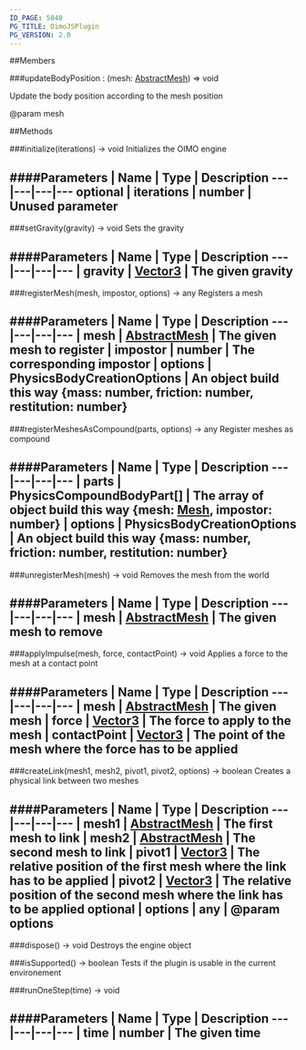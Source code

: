 ```yaml
---
ID_PAGE: 5840
PG_TITLE: OimoJSPlugin
PG_VERSION: 2.0
---
```




##Members

###updateBodyPosition : (mesh: [AbstractMesh](page.php?p=5720)) =&gt; void


Update the body position according to the mesh position

@param mesh



##Methods

###initialize(iterations) &rarr; void
Initializes the OIMO engine



####Parameters
 | Name | Type | Description
---|---|---|---
optional | iterations | number | Unused parameter
---

###setGravity(gravity) &rarr; void
Sets the gravity



####Parameters
 | Name | Type | Description
---|---|---|---
 | gravity | [Vector3](page.php?p=5808) | The given gravity
---

###registerMesh(mesh, impostor, options) &rarr; any
Registers a mesh



####Parameters
 | Name | Type | Description
---|---|---|---
 | mesh | [AbstractMesh](page.php?p=5720) | The given mesh to register
 | impostor | number | The corresponding impostor
 | options | PhysicsBodyCreationOptions | An object build this way {mass: number, friction: number, restitution: number}
---

###registerMeshesAsCompound(parts, options) &rarr; any
Register meshes as compound



####Parameters
 | Name | Type | Description
---|---|---|---
 | parts | PhysicsCompoundBodyPart[] | The array of object build this way {mesh: [Mesh](page.php?p=5722), impostor: number}
 | options | PhysicsBodyCreationOptions | An object build this way {mass: number, friction: number, restitution: number}
---

###unregisterMesh(mesh) &rarr; void
Removes the mesh from the world



####Parameters
 | Name | Type | Description
---|---|---|---
 | mesh | [AbstractMesh](page.php?p=5720) | The given mesh to remove
---

###applyImpulse(mesh, force, contactPoint) &rarr; void
Applies a force to the mesh at a contact point



####Parameters
 | Name | Type | Description
---|---|---|---
 | mesh | [AbstractMesh](page.php?p=5720) | The given mesh
 | force | [Vector3](page.php?p=5808) | The force to apply to the mesh
 | contactPoint | [Vector3](page.php?p=5808) | The point of the mesh where the force has to be applied
---

###createLink(mesh1, mesh2, pivot1, pivot2, options) &rarr; boolean
Creates a physical link between two meshes



####Parameters
 | Name | Type | Description
---|---|---|---
 | mesh1 | [AbstractMesh](page.php?p=5720) | The first mesh to link
 | mesh2 | [AbstractMesh](page.php?p=5720) | The second mesh to link
 | pivot1 | [Vector3](page.php?p=5808) | The relative position of the first mesh where the link has to be applied
 | pivot2 | [Vector3](page.php?p=5808) | The relative position of the second mesh where the link has to be applied
optional | options | any | @param options
---

###dispose() &rarr; void
Destroys the engine object




###isSupported() &rarr; boolean
Tests if the plugin is usable in the current environement




###runOneStep(time) &rarr; void

####Parameters
 | Name | Type | Description
---|---|---|---
 | time | number | The given time
---
